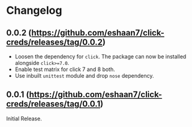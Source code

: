 # Changelog

## 0.0.2 (https://github.com/eshaan7/click-creds/releases/tag/0.0.2)

- Loosen the dependency for `click`. The package can now be installed alongside `click>=7.0`.
- Enable test matrix for click 7 and 8 both.
- Use inbuilt `unittest` module and drop `nose` dependency.

## 0.0.1 (https://github.com/eshaan7/click-creds/releases/tag/0.0.1)

Initial Release.
